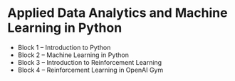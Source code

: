 # Applied Data Analytics and Machine Learning in Python

- Block 1 – Introduction to Python
- Block 2 – Machine Learning in Python
- Block 3 – Introduction to Reinforcement Learning
- Block 4 – Reinforcement Learning in OpenAI Gym